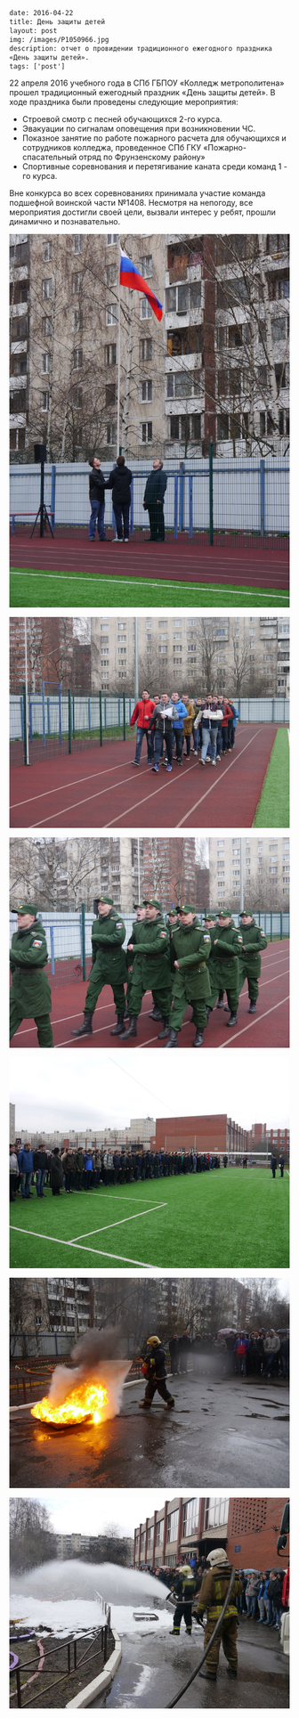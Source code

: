 ```
date: 2016-04-22
title: День защиты детей
layout: post
img: /images/P1050966.jpg
description: отчет о провидении традиционного ежегодного праздника «День защиты детей».
tags: ['post']
```

22 апреля 2016 учебного года в СПб ГБПОУ «Колледж метрополитена» прошел традиционный ежегодный праздник «День защиты детей». В ходе праздника были проведены следующие мероприятия:

-	​Строевой смотр с песней обучающихся 2-го курса.
-	Эвакуации по сигналам оповещения при возникновении ЧС.
-	​Показное занятие по работе пожарного расчета для обучающихся и сотрудников колледжа, проведенное СПб ГКУ «Пожарно-спасательный отряд по Фрунзенскому району»
-	​Спортивные соревнования и перетягивание каната среди команд 1 - го курса.

Вне конкурса во всех соревнованиях принимала участие команда подшефной воинской части №1408. Несмотря на непогоду, все мероприятия достигли своей цели, вызвали интерес у ребят, прошли динамично и познавательно.

![](/images/P1050749.JPG)

![](/images/P1050824.JPG)

![](/images/P1050847.JPG)

![](/images/P1050861.JPG)

![](/images/P1050924.JPG)

![](/images/P1050966.JPG)
